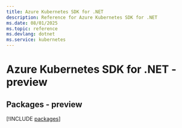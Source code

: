 ```yaml
---
title: Azure Kubernetes SDK for .NET
description: Reference for Azure Kubernetes SDK for .NET
ms.date: 08/01/2025
ms.topic: reference
ms.devlang: dotnet
ms.service: kubernetes
---
```

# Azure Kubernetes SDK for .NET - preview
## Packages - preview
[!INCLUDE [packages](kubernetes-index.md)]